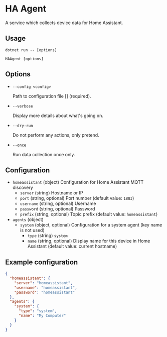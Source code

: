 ﻿# HA Agent

A service which collects device data for Home Assistant.

## Usage

```
dotnet run -- [options]
```
```
HAAgent [options]
```

## Options

- `--config <config>`

  Path to configuration file [] (required).

- `--verbose`

  Display more details about what's going on.

- `--dry-run`

  Do not perform any actions, only pretend.

- `--once`

  Run data collection once only.

## Configuration

* `homeassistant` (object) Configuration for Home Assistant MQTT discovery
  * `server` (string) Hostname or IP
  * `port` (string, optional) Port number (default value: `1883`)
  * `username` (string, optional) Username
  * `password` (string, optional) Password
  * `prefix` (string, optional) Topic prefix (default value: `homeassistant`)
* `agents` (object) 
  * `system` (object, optional) Configuration for a system agent (key name is not used)
    * `type` (string) `system`
    * `name` (string, optional) Display name for this device in Home Assistant (default value: current hostname)

## Example configuration

```json
{
  "homeassistant": {
    "server": "homeassistant",
    "username": "homeassistant",
    "password": "homeassistant"
  },
  "agents": {
    "system": {
      "type": "system",
      "name": "My Computer"
    }
  }
}
```
